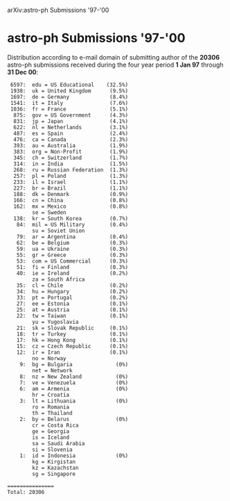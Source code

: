 arXiv:astro-ph Submissions '97-'00

astro-ph Submissions '97-'00
============================

Distribution according to e-mail domain of submitting author of the
**20306** astro-ph submissions received during the four year period **1
Jan 97** through **31 Dec 00**:

     6597:  edu = US Educational    (32.5%)
     1938:  uk = United Kingdom      (9.5%)
     1697:  de = Germany             (8.4%)
     1541:  it = Italy               (7.6%)
     1036:  fr = France              (5.1%)
      875:  gov = US Government      (4.3%)
      831:  jp = Japan               (4.1%)
      622:  nl = Netherlands         (3.1%)
      487:  es = Spain               (2.4%)
      476:  ca = Canada              (2.3%)
      393:  au = Australia           (1.9%)
      383:  org = Non-Profit         (1.9%)
      345:  ch = Switzerland         (1.7%)
      314:  in = India               (1.5%)
      268:  ru = Russian Federation  (1.3%)
      257:  pl = Poland              (1.3%)
      233:  il = Israel              (1.1%)
      227:  br = Brazil              (1.1%)
      188:  dk = Denmark             (0.9%)
      166:  cn = China               (0.8%)
      162:  mx = Mexico              (0.8%)
            se = Sweden
      138:  kr = South Korea         (0.7%)
       84:  mil = US Military        (0.4%)
            su = Soviet Union
       79:  ar = Argentina           (0.4%)
       62:  be = Belgium             (0.3%)
       59:  ua = Ukraine             (0.3%)
       55:  gr = Greece              (0.3%)
       53:  com = US Commercial      (0.3%)
       51:  fi = Finland             (0.3%)
       40:  ie = Ireland             (0.2%)
            za = South Africa
       35:  cl = Chile               (0.2%)
       34:  hu = Hungary             (0.2%)
       33:  pt = Portugal            (0.2%)
       27:  ee = Estonia             (0.1%)
       25:  at = Austria             (0.1%)
       22:  tw = Taiwan              (0.1%)
            yu = Yugoslavia
       21:  sk = Slovak Republic     (0.1%)
       18:  tr = Turkey              (0.1%)
       17:  hk = Hong Kong           (0.1%)
       15:  cz = Czech Republic      (0.1%)
       12:  ir = Iran                (0.1%)
            no = Norway
        9:  bg = Bulgaria              (0%)
            net = Network
        8:  nz = New Zealand           (0%)
        7:  ve = Venezuela             (0%)
        6:  am = Armenia               (0%)
            hr = Croatia
        3:  lt = Lithuania             (0%)
            ro = Romania
            th = Thailand
        2:  by = Belarus               (0%)
            cr = Costa Rica
            ge = Georgia
            is = Iceland
            sa = Saudi Arabia
            si = Slovenia
        1:  id = Indonesia             (0%)
            kg = Kirgistan
            kz = Kazachstan
            sg = Singapore

    ===============
    Total: 20306
